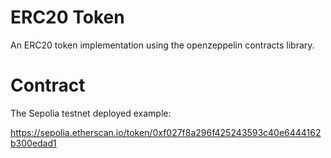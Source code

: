 # ERC20 Token

An ERC20 token implementation using the openzeppelin contracts library.

# Contract

The Sepolia testnet deployed example:

https://sepolia.etherscan.io/token/0xf027f8a296f425243593c40e6444162b300edad1
